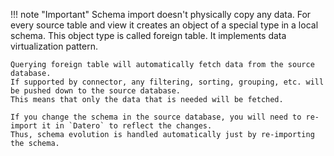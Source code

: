 !!! note "Important"
    Schema import doesn't physically copy any data.
    For every source table and view it creates an object of a special type in a local schema.
    This object type is called foreign table.
    It implements data virtualization pattern.

    Querying foreign table will automatically fetch data from the source database.
    If supported by connector, any filtering, sorting, grouping, etc. will be pushed down to the source database.
    This means that only the data that is needed will be fetched.

    If you change the schema in the source database, you will need to re-import it in `Datero` to reflect the changes.
    Thus, schema evolution is handled automatically just by re-importing the schema.